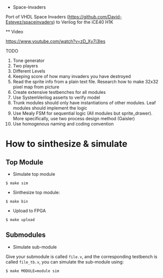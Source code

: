 * Space-Invaders

Port of VHDL Space Invaders (https://github.com/David-Estevez/spaceinvaders) to Verilog for the iCE40 H1K

** Video

https://www.youtube.com/watch?v=zD_Xy7i3Ies

 TODO

1. Tone generator
2. Two players
3. Different Levels
4. Keeping score of how many invaders you have destroyed
5. Read the sprite info from a plain text file. Research how to make 32x32 pixel map from picture
6. Create extensive testbenches for all modules
7. Use SystemVerilog asserts to verify model
8. Trunk modules should only have instantiations of other modules. Leaf modules should implement the logic
9. Use Mealy FSM for sequential logic (All modules but sprite_drawer). More specifically, use two process design method (Gaisler)
10. Use homogenous naming and coding convention

# How to sinthesize & simulate

## Top Module

* Simulate top module

```
$ make sim
```

* Sinthesize top module:

```
$ make bin
```

* Upload to FPGA

```
$ make upload
```

## Submodules

* Simulate sub-module

Give your submodule is called `file.v`, and the corresponding testbench is called `file_tb.v`, you can simulate the sub-module using:

```
$ make MODULE=module sim
```
